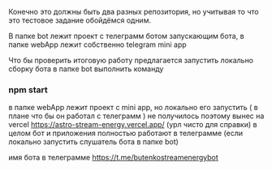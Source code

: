 Конечно это должны быть два разных репозитория,
но учитывая то что это тестовое задание обойдёмся одним.

В папке bot лежит проект с телеграмм ботом запускающим бота,
в папке webApp лежит собственно telegram mini app

Что бы проверить итоговую работу предлагается запустить локально сборку бота 
в папке bot выполнить команду
### npm start 

в папке webApp лежит проект с mini app, но локально его запустить ( в плане что бы он работал с телеграмм )
не получилось поэтому вынес на vercel https://astro-stream-energy.vercel.app/ (урл чисто для справки)
в целом бот и приложения полностью работают в телеграмме (если локально запустить слушатель бота в папке bot)

имя бота в телеграмме https://t.me/butenkostreamenergybot
